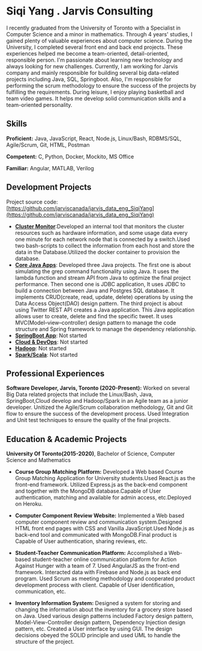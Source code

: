 # Siqi Yang . Jarvis Consulting

I recently graduated from the University of Toronto with a Specialist in Computer Science and a minor in mathematics. Through 4 years' studies, I gained plenty of valuable experiences about computer science. During the University, I completed several front end and back end projects. These experiences helped me become a team-oriented, detail-oriented, responsible person. I'm passionate about learning new technology and always looking for new challenges. Currently, I am working for Jarvis company and mainly responsible for building several big data-related projects including Java, SQL, Springboot. Also, I'm responsible for performing the scrum methodology to ensure the success of the projects by fulfilling the requirements. During leisure, I enjoy playing basketball and team video games. It helps me develop solid communication skills and a team-oriented personality.

## Skills

**Proficient:** Java, JavaScript, React, Node.js, Linux/Bash, RDBMS/SQL, Agile/Scrum, Git, HTML, Postman

**Competent:** C, Python, Docker, Mockito, MS Office

**Familiar:** Angular, MATLAB, Verilog

## Development Projects

Project source code: [https://github.com/jarviscanada/jarvis_data_eng_SiqiYang](https://github.com/jarviscanada/jarvis_data_eng_SiqiYang)

- **[Cluster Monitor](./linux_sql)**:Developed an internal tool that monitors the cluster resources such as hardware information, and some usage data every one minute for each network node that is connected by a switch.Used two bash-scripts to collect the information from each host and store the data in the Database.Utilized the docker container to provision the database.
- **[Core Java Apps](./core_java)**: Developed three Java projects. The first one is about simulating the grep command functionality using Java. It uses the lambda function and stream API from Java to optimize the final project performance. Then second one is JDBC application, It uses JDBC to build a connection between Java and Postgres SQL database. It implements CRUD(create, read, update, delete) operations by using the Data Access Object(DAO) design pattern. The third project is about using Twitter REST API creates a Java application. This Java application allows user to create, delete and find the specific tweet. It uses MVC(Model–view–controller) design pattern to manage the code structure and Spring framework to manage the dependency relationship.
- **[SpringBoot App](./springboot)**: Not started
- **[Cloud & DevOps](./cloud_devops)**: Not started
- **[Hadoop](./hadoop)**: Not started
- **[Spark/Scala](./spark)**:  Not started

## Professional Experiences

**Software Developer,  Jarvis, Toronto (2020-Present):** Worked on several Big Data related projects that include the Linux/Bash, Java, SpringBoot,Cloud develop and Hadoop/Spark in an Agile team as a junior developer. Unitized the Agile/Scrum collaboration methodology, Git and Git flow to ensure the success of the development process. Used Integration and Unit test techniques to ensure the quality of the final projects.

## Education & Academic Projects

**University Of Toronto(2015-2020)**, Bachelor of Science, Computer Science and Mathematics

- **Course Group Matching Platform:** Developed a Web based Course Group Matching Application for University students.Used React.js as the front-end framework. Utilized Express.js as the back-end component and together with the MongoDB database.Capable of User authentication, matching and available for admin access, etc.Deployed on Heroku.

- **Computer Component Review Website:** Implemented a Web based computer component review and communication system.Designed HTML front end pages with CSS and Vanilla JavaScript.Used Node.js as back-end tool and communicated with MongoDB.Final product is Capable of User authentication, sharing reviews, etc.

- **Student-Teacher Communication Platform:** Accomplished a Web-based student-teacher online communication platform for Action Against Hunger with a team of 7. Used AngularJS as the front-end framework. Interacted data with Firebase and Node.js as back end program. Used Scrum as meeting methodology and cooperated product development process with client. Capable of User identification, communication, etc.

- **Inventory Information System:** Designed a system for storing and changing the information about the inventory for a grocery store based on Java. Used various design patterns included Factory design pattern, Model-View-Controller design pattern, Dependency Injection design pattern, etc. Created a User interface by using GUI. The design decisions obeyed the SOLID principle and used UML to handle the structure of the project.